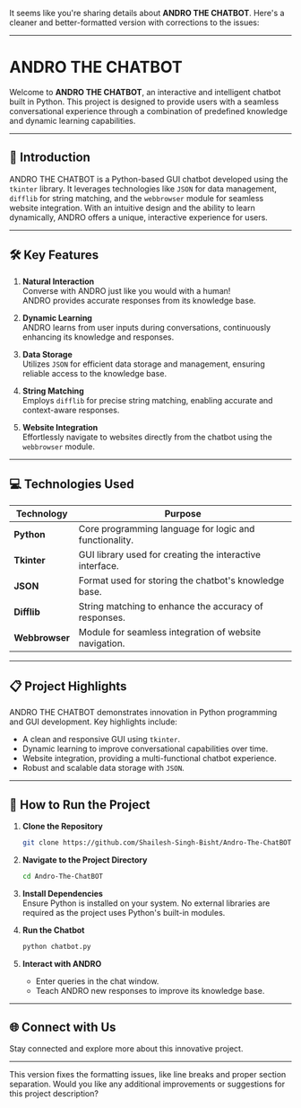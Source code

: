 It seems like you're sharing details about **ANDRO THE CHATBOT**. Here's a cleaner and better-formatted version with corrections to the issues:

---

# ANDRO THE CHATBOT

Welcome to **ANDRO THE CHATBOT**, an interactive and intelligent chatbot built in Python. This project is designed to provide users with a seamless conversational experience through a combination of predefined knowledge and dynamic learning capabilities.

---

## 🌟 **Introduction**

ANDRO THE CHATBOT is a Python-based GUI chatbot developed using the `tkinter` library. It leverages technologies like `JSON` for data management, `difflib` for string matching, and the `webbrowser` module for seamless website integration. With an intuitive design and the ability to learn dynamically, ANDRO offers a unique, interactive experience for users.

---

## 🛠 **Key Features**

1. **Natural Interaction**  
   Converse with ANDRO just like you would with a human!  
   ANDRO provides accurate responses from its knowledge base.

2. **Dynamic Learning**  
   ANDRO learns from user inputs during conversations, continuously enhancing its knowledge and responses.

3. **Data Storage**  
   Utilizes `JSON` for efficient data storage and management, ensuring reliable access to the knowledge base.

4. **String Matching**  
   Employs `difflib` for precise string matching, enabling accurate and context-aware responses.

5. **Website Integration**  
   Effortlessly navigate to websites directly from the chatbot using the `webbrowser` module.

---

## 💻 **Technologies Used**

| **Technology**  | **Purpose**                                         |
|-----------------|-----------------------------------------------------|
| **Python**      | Core programming language for logic and functionality. |
| **Tkinter**     | GUI library used for creating the interactive interface. |
| **JSON**        | Format used for storing the chatbot's knowledge base. |
| **Difflib**     | String matching to enhance the accuracy of responses. |
| **Webbrowser**  | Module for seamless integration of website navigation. |

---

## 📋 **Project Highlights**

ANDRO THE CHATBOT demonstrates innovation in Python programming and GUI development. Key highlights include:
- A clean and responsive GUI using `tkinter`.
- Dynamic learning to improve conversational capabilities over time.
- Website integration, providing a multi-functional chatbot experience.
- Robust and scalable data storage with `JSON`.

---

## 🚀 **How to Run the Project**

1. **Clone the Repository**  
   ```bash
   git clone https://github.com/Shailesh-Singh-Bisht/Andro-The-ChatBOT.git
   ```

2. **Navigate to the Project Directory**  
   ```bash
   cd Andro-The-ChatBOT
   ```

3. **Install Dependencies**  
   Ensure Python is installed on your system. No external libraries are required as the project uses Python's built-in modules.

4. **Run the Chatbot**  
   ```bash
   python chatbot.py
   ```

5. **Interact with ANDRO**  
   - Enter queries in the chat window.
   - Teach ANDRO new responses to improve its knowledge base.

---

## 🌐 **Connect with Us**

Stay connected and explore more about this innovative project.

---

This version fixes the formatting issues, like line breaks and proper section separation. Would you like any additional improvements or suggestions for this project description?

